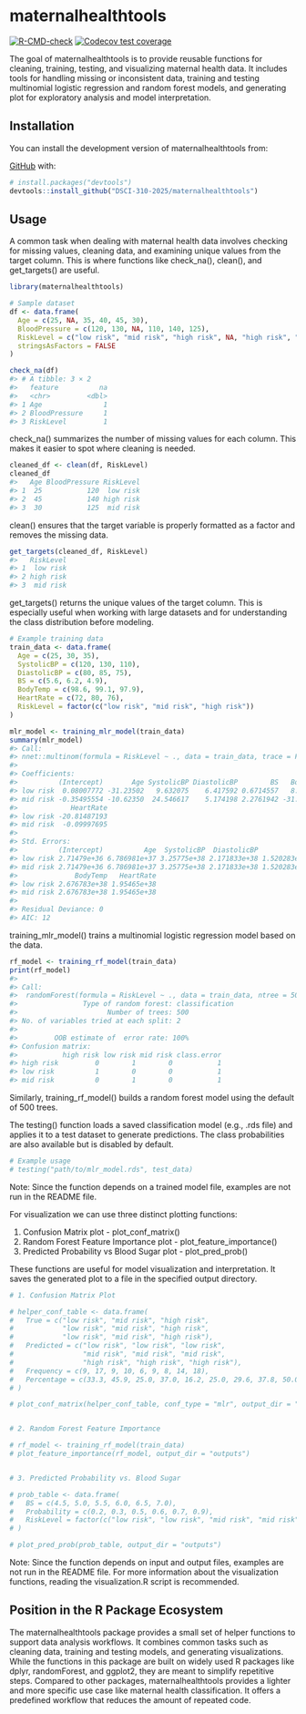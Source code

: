 
<!-- README.md is generated from README.Rmd. Please edit that file -->

# maternalhealthtools

<!-- badges: start -->

[![R-CMD-check](https://github.com/DSCI-310-2025/maternalhealthtools/actions/workflows/R-CMD-check.yaml/badge.svg)](https://github.com/DSCI-310-2025/maternalhealthtools/actions/workflows/R-CMD-check.yaml)
[![Codecov test
coverage](https://codecov.io/gh/DSCI-310-2025/maternalhealthtools/graph/badge.svg)](https://app.codecov.io/gh/DSCI-310-2025/maternalhealthtools)
<!-- badges: end -->

The goal of maternalhealthtools is to provide reusable functions for
cleaning, training, testing, and visualizing maternal health data. It
includes tools for handling missing or inconsistent data, training and
testing multinomial logistic regression and random forest models, and
generating plot for exploratory analysis and model interpretation.

## Installation

You can install the development version of maternalhealthtools from:

[GitHub](https://github.com/DSCI-310-2025/maternalhealthtools.git) with:

``` r
# install.packages("devtools")
devtools::install_github("DSCI-310-2025/maternalhealthtools")
```

## Usage

A common task when dealing with maternal health data involves checking
for missing values, cleaning data, and examining unique values from the
target column. This is where functions like check_na(), clean(), and
get_targets() are useful.

``` r
library(maternalhealthtools)

# Sample dataset
df <- data.frame(
  Age = c(25, NA, 35, 40, 45, 30),
  BloodPressure = c(120, 130, NA, 110, 140, 125),
  RiskLevel = c("low risk", "mid risk", "high risk", NA, "high risk", "mid risk"),
  stringsAsFactors = FALSE
)

check_na(df)
#> # A tibble: 3 × 2
#>   feature          na
#>   <chr>         <dbl>
#> 1 Age               1
#> 2 BloodPressure     1
#> 3 RiskLevel         1
```

check_na() summarizes the number of missing values for each column. This
makes it easier to spot where cleaning is needed.

``` r
cleaned_df <- clean(df, RiskLevel)
cleaned_df
#>   Age BloodPressure RiskLevel
#> 1  25           120  low risk
#> 2  45           140 high risk
#> 3  30           125  mid risk
```

clean() ensures that the target variable is properly formatted as a
factor and removes the missing data.

``` r
get_targets(cleaned_df, RiskLevel)
#>   RiskLevel
#> 1  low risk
#> 2 high risk
#> 3  mid risk
```

get_targets() returns the unique values of the target column. This is
especially useful when working with large datasets and for understanding
the class distribution before modeling.

``` r
# Example training data
train_data <- data.frame(
  Age = c(25, 30, 35),
  SystolicBP = c(120, 130, 110),
  DiastolicBP = c(80, 85, 75),
  BS = c(5.6, 6.2, 4.9),
  BodyTemp = c(98.6, 99.1, 97.9),
  HeartRate = c(72, 80, 76),
  RiskLevel = factor(c("low risk", "mid risk", "high risk"))
)

mlr_model <- training_mlr_model(train_data)
summary(mlr_model)
#> Call:
#> nnet::multinom(formula = RiskLevel ~ ., data = train_data, trace = FALSE)
#> 
#> Coefficients:
#>          (Intercept)       Age SystolicBP DiastolicBP        BS   BodyTemp
#> low risk  0.08007772 -31.23502   9.632075    6.417592 0.6714557   8.340112
#> mid risk -0.35495554 -10.62350  24.546617    5.174198 2.2761942 -31.170615
#>             HeartRate
#> low risk -20.81487193
#> mid risk  -0.09997695
#> 
#> Std. Errors:
#>          (Intercept)          Age  SystolicBP  DiastolicBP           BS
#> low risk 2.71479e+36 6.786981e+37 3.25775e+38 2.171833e+38 1.520283e+37
#> mid risk 2.71479e+36 6.786981e+37 3.25775e+38 2.171833e+38 1.520283e+37
#>              BodyTemp   HeartRate
#> low risk 2.676783e+38 1.95465e+38
#> mid risk 2.676783e+38 1.95465e+38
#> 
#> Residual Deviance: 0 
#> AIC: 12
```

training_mlr_model() trains a multinomial logistic regression model
based on the data.

``` r
rf_model <- training_rf_model(train_data)
print(rf_model)
#> 
#> Call:
#>  randomForest(formula = RiskLevel ~ ., data = train_data, ntree = 500,      importance = TRUE) 
#>                Type of random forest: classification
#>                      Number of trees: 500
#> No. of variables tried at each split: 2
#> 
#>         OOB estimate of  error rate: 100%
#> Confusion matrix:
#>           high risk low risk mid risk class.error
#> high risk         0        1        0           1
#> low risk          1        0        0           1
#> mid risk          0        1        0           1
```

Similarly, training_rf_model() builds a random forest model using the
default of 500 trees.

The testing() function loads a saved classification model (e.g., .rds
file) and applies it to a test dataset to generate predictions. The
class probabilities are also available but is disabled by default.

``` r
# Example usage
# testing("path/to/mlr_model.rds", test_data)
```

Note: Since the function depends on a trained model file, examples are
not run in the README file.

For visualization we can use three distinct plotting functions:

1.  Confusion Matrix plot - plot_conf_matrix()
2.  Random Forest Feature Importance plot - plot_feature_importance()
3.  Predicted Probability vs Blood Sugar plot - plot_pred_prob()

These functions are useful for model visualization and interpretation.
It saves the generated plot to a file in the specified output directory.

``` r
# 1. Confusion Matrix Plot

# helper_conf_table <- data.frame(
#   True = c("low risk", "mid risk", "high risk",
#            "low risk", "mid risk", "high risk",
#            "low risk", "mid risk", "high risk"),
#   Predicted = c("low risk", "low risk", "low risk",
#                 "mid risk", "mid risk", "mid risk",
#                 "high risk", "high risk", "high risk"),
#   Frequency = c(9, 17, 9, 10, 6, 9, 8, 14, 18),
#   Percentage = c(33.3, 45.9, 25.0, 37.0, 16.2, 25.0, 29.6, 37.8, 50.0)
# )

# plot_conf_matrix(helper_conf_table, conf_type = "mlr", output_dir = "outputs")


# 2. Random Forest Feature Importance

# rf_model <- training_rf_model(train_data)
# plot_feature_importance(rf_model, output_dir = "outputs")


# 3. Predicted Probability vs. Blood Sugar

# prob_table <- data.frame(
#   BS = c(4.5, 5.0, 5.5, 6.0, 6.5, 7.0),
#   Probability = c(0.2, 0.3, 0.5, 0.6, 0.7, 0.9),
#   RiskLevel = factor(c("low risk", "low risk", "mid risk", "mid risk", "high risk", "high risk"))
# )

# plot_pred_prob(prob_table, output_dir = "outputs")
```

Note: Since the function depends on input and output files, examples are
not run in the README file. For more information about the visualization
functions, reading the visualization.R script is recommended.

## Position in the R Package Ecosystem

The maternalhealthtools package provides a small set of helper functions
to support data analysis workflows. It combines common tasks such as
cleaning data, training and testing models, and generating
visualizations. While the functions in this package are built on widely
used R packages like dplyr, randomForest, and ggplot2, they are meant to
simplify repetitive steps. Compared to other packages,
maternalhealthtools provides a lighter and more specific use case like
maternal health classification. It offers a predefined workflow that
reduces the amount of repeated code.
